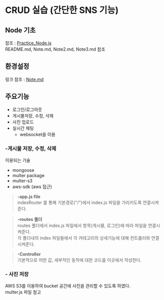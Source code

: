 # CRUD 실습 (간단한 SNS 기능)

## Node 기초
참조 : [Practice_Node.js](https://github.com/SeongChan-An/Practice_Node.js)  
README.md, Note.md, Note2.md, Note3.md 참조

## 환경설정 
링크 참조 : [Note.md](./Note.md)

## 주요기능
- 로그인/로그아웃
- 게시물저장, 수정, 삭제
- 사진 업로드
- 실시간 채팅
  - websocket을 이용

### **-게시물 저장, 수정, 삭제**
이용되는 기술
- mongoose
- multer package
- multer-s3
- aws-sdk (aws 접근)

>**-app.js file**  
indexRouter 를 통해 기본경로("/")에서 index.js 파일을 가리키도록 연결시켜준다.

> **-routes 폴더**  
routes 폴더에서 index.js 파일에서 항목(게시물, 로그인)에 따라 파일을 연결시켜준다.  
각 폴더내의 index 파일들에서 각 카테고리의 상세기능에 대해 컨트롤러와 연결시켜준다.

> **-Controller**  
기본적으로 어떤 값, 세부적인 동작에 대한 코드를 이곳에서 작성한다.

### **- 사진 저장**
AWS S3를 이용하여 bucket 공간에 사진을 관리할 수 있도록 하였다.  
multer.js 파일 참고




